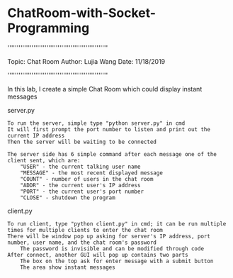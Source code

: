 # ChatRoom-with-Socket-Programming
''''''''''''''''''''''''''''''''''''''''''''''''''''''

Topic: Chat Room
Author: Lujia Wang
Date: 11/18/2019

''''''''''''''''''''''''''''''''''''''''''''''''''''''

In this lab, I create a simple Chat Room which could display instant messages


server.py

	To run the server, simple type "python server.py" in cmd
	It will first prompt the port number to listen and print out the current IP address
	Then the server will be waiting to be connected

	The server side has 6 simple command after each message one of the client sent, which are:
		"USER" - the current talking user name
		"MESSAGE" - the most recent displayed message
		"COUNT" - number of users in the chat room
		"ADDR" - the current user's IP address
		"PORT" - the current user's port number
		"CLOSE" - shutdown the program

client.py

	To run client, type "python client.py" in cmd; it can be run multiple times for multiple clients to enter the chat room
	There will be window pop up asking for server's IP address, port number, user name, and the chat room's password 
		The password is invisible and can be modified through code
	After connect, another GUI will pop up contains two parts
		The box on the top ask for enter message with a submit button
		The area show instant messages
